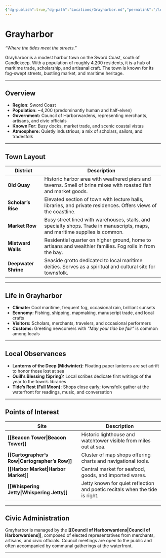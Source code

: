 ```yaml
---
{"dg-publish":true,"dg-path":"Locations/Grayharbor.md","permalink":"/locations/grayharbor/","tags":["grayharbor","location"],"dgShowFileTree":true}
---
```


# **Grayharbor**
*“Where the tides meet the streets.”*

Grayharbor is a modest harbor town on the Sword Coast, south of Candlekeep. With a population of roughly 4,200 residents, it is a hub of maritime trade, scholarship, and artisanal craft. The town is known for its fog-swept streets, bustling market, and maritime heritage.

---

## Overview
- **Region:** Sword Coast  
- **Population:** ~4,200 (predominantly human and half-elven)  
- **Government:** Council of Harborwardens, representing merchants, artisans, and civic officials  
- **Known For:** Busy docks, market trade, and scenic coastal vistas  
- **Atmosphere:** Quietly industrious; a mix of scholars, sailors, and tradesfolk

---

## Town Layout

| District | Description |
|-----------|--------------|
| **Old Quay** | Historic harbor area with weathered piers and taverns. Smell of brine mixes with roasted fish and market goods. |
| **Scholar’s Rise** | Elevated section of town with lecture halls, libraries, and private residences. Offers views of the coastline. |
| **Market Row** | Busy street lined with warehouses, stalls, and specialty shops. Trade in manuscripts, maps, and maritime supplies is common. |
| **Mistward Walls** | Residential quarter on higher ground, home to artisans and wealthier families. Fog rolls in from the bay. |
| **Deepwater Shrine** | Seaside grotto dedicated to local maritime deities. Serves as a spiritual and cultural site for townsfolk. |

---

## Life in Grayharbor
- **Climate:** Cool maritime, frequent fog, occasional rain, brilliant sunsets  
- **Economy:** Fishing, shipping, mapmaking, manuscript trade, and local crafts  
- **Visitors:** Scholars, merchants, travelers, and occasional performers  
- **Customs:** Greeting newcomers with *“May your tide be fair”* is common among locals

---

## Local Observances
- **Lanterns of the Deep (Midwinter):** Floating paper lanterns are set adrift to honor those lost at sea  
- **Quill’s Blessing (Spring):** Local scribes dedicate first writings of the year to the town’s libraries  
- **Tide’s Rest (Full Moon):** Shops close early; townsfolk gather at the waterfront for readings, music, and conversation

---

## Points of Interest

| Site                       | Description                                                                  |
| -------------------------- | ---------------------------------------------------------------------------- |
| **[[Beacon Tower\|Beacon Tower]]**       | Historic lighthouse and watchtower visible from miles out at sea.            |
| **[[Cartographer’s Row\|Cartographer’s Row]]** | Cluster of map shops offering charts and navigational tools.                 |
| **[[Harbor Market\|Harbor Market]]**      | Central market for seafood, goods, and imported wares.                       |
| **[[Whispering Jetty\|Whispering Jetty]]**   | Jetty known for quiet reflection and poetic recitals when the tide is right. |

---

## Civic Administration
Grayharbor is managed by the **[[Council of Harborwardens\|Council of Harborwardens]]**, composed of elected representatives from merchants, artisans, and civic officials. Council meetings are open to the public and often accompanied by communal gatherings at the waterfront.

---

